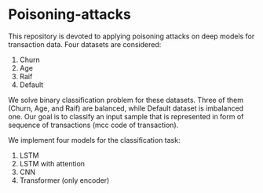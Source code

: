 # Poisoning-attacks

This repository is devoted to applying poisoning attacks on deep models for transaction data. 
Four datasets are considered:
1) Churn
2) Age
3) Raif
4) Default

We solve binary classification problem for these datasets. Three of them (Churn, Age, and Raif) are balanced, while Default dataset is imbalanced one. Our goal is to classify an input sample that is represented in form of sequence of transactions (mcc code of transaction). 

We implement four models for the classification task:
1) LSTM
2) LSTM with attention
3) CNN
4) Transformer (only encoder)

   
